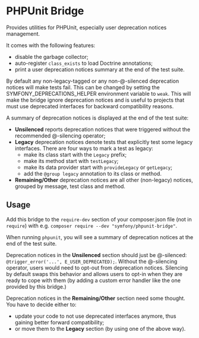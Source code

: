 PHPUnit Bridge
==============

Provides utilities for PHPUnit, especially user deprecation notices management.

It comes with the following features:

 * disable the garbage collector;
 * auto-register `class_exists` to load Doctrine annotations;
 * print a user deprecation notices summary at the end of the test suite.

By default any non-legacy-tagged or any non-@-silenced deprecation notices will
make tests fail.
This can be changed by setting the SYMFONY_DEPRECATIONS_HELPER environment
variable to `weak`. This will make the bridge ignore deprecation notices and
is useful to projects that must use deprecated interfaces for backward
compatibility reasons.

A summary of deprecation notices is displayed at the end of the test suite:

 * **Unsilenced** reports deprecation notices that were triggered without the
   recommended @-silencing operator;
 * **Legacy** deprecation notices denote tests that explicitly test some legacy
   interfaces. There are four ways to mark a test as legacy:
    - make its class start with the `Legacy` prefix;
    - make its method start with `testLegacy`;
    - make its data provider start with `provideLegacy` or `getLegacy`;
    - add the `@group legacy` annotation to its class or method.
 * **Remaining/Other** deprecation notices are all other (non-legacy)
   notices, grouped by message, test class and method.

Usage
-----

Add this bridge to the `require-dev` section of your composer.json file
(not in `require`) with e.g. `composer require --dev "symfony/phpunit-bridge"`.

When running `phpunit`, you will see a summary of deprecation notices at the end
of the test suite.

Deprecation notices in the **Unsilenced** section should just be @-silenced:
`@trigger_error('...', E_USER_DEPRECATED);`. Without the @-silencing operator,
users would need to opt-out from deprecation notices. Silencing by default swaps
this behavior and allows users to opt-in when they are ready to cope with them
(by adding a custom error handler like the one provided by this bridge.)

Deprecation notices in the **Remaining/Other** section need some thought.
You have to decide either to:

 * update your code to not use deprecated interfaces anymore, thus gaining better
   forward compatibility;
 * or move them to the **Legacy** section (by using one of the above way).
